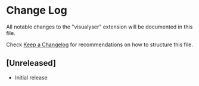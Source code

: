 # Change Log

All notable changes to the "visualyser" extension will be documented in this file.

Check [Keep a Changelog](http://keepachangelog.com/) for recommendations on how to structure this file.

## [Unreleased]

- Initial release